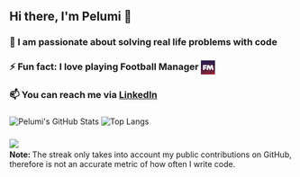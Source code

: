 ## Hi there, I'm Pelumi 👋

### 🌱 I am passionate about solving real life problems with code
### ⚡ Fun fact: I love playing Football Manager [<img src="https://raw.githubusercontent.com/donpelumos/donpelumos/main/fm.png" align="center" width="25"/>]()
### 📫 You can reach me via <a href="https://www.linkedin.com/in/poyefeso" target="_blank">LinkedIn</a>

###

![Pelumi's GitHub Stats](https://github-readme-stats.vercel.app/api?username=donpelumos&theme=cobalt&show_icons=true&&line_height=40)
![Top Langs](https://github-readme-stats.vercel.app/api/top-langs/?username=donpelumos&theme=cobalt)

###
<p align="left" >
  <a href="https://github.com/donpelumos?tab=repositories">
    <img src="https://streak-stats.demolab.com?user=donpelumos&theme=cobalt&border_radius=20&card_width=520&background=193549"/>
  </a>
  <br/>
  <strong> Note: </strong> The streak only takes into account my public contributions on GitHub, therefore is not an accurate metric of how often I write code.
</p>


